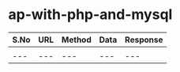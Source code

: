 # ap-with-php-and-mysql

| S.No | URL | Method | Data | Response |
| --- | --- | --- | --- | --- |
| | | | | |
| --- | --- | --- | --- | --- |
